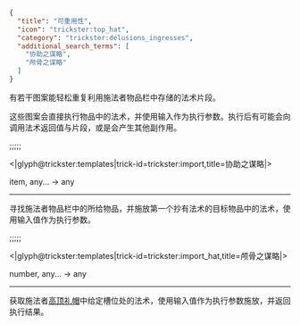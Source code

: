 ```json
{
  "title": "可重用性",
  "icon": "trickster:top_hat",
  "category": "trickster:delusions_ingresses",
  "additional_search_terms": [
    "协助之谋略",
    "颅骨之谋略"
  ]
}
```

有若干图案能轻松重复利用施法者物品栏中存储的法术片段。


这些图案会直接执行物品中的法术，并使用输入作为执行参数。执行后有可能会向调用法术返回值与片段，或是会产生其他副作用。

;;;;;

<|glyph@trickster:templates|trick-id=trickster:import,title=协助之谋略|>

item, any... -> any

---

寻找施法者物品栏中的所给物品，并施放第一个抄有法术的目标物品中的法术，使用输入值作为执行参数。

;;;;;

<|glyph@trickster:templates|trick-id=trickster:import_hat,title=颅骨之谋略|>

number, any... -> any

---

获取施法者[高顶礼帽](^trickster:items/top_hat)中给定槽位处的法术，使用输入值作为执行参数施放，并返回执行结果。
